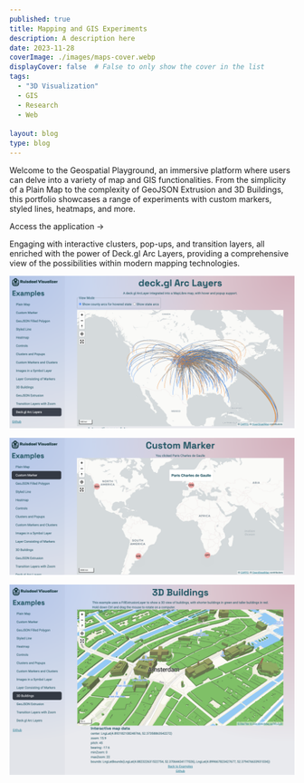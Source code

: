```yaml
---
published: true
title: Mapping and GIS Experiments
description: A description here
date: 2023-11-28
coverImage: ./images/maps-cover.webp
displayCover: false  # False to only show the cover in the list
tags:
  - "3D Visualization"
  - GIS
  - Research
  - Web

layout: blog
type: blog
---
```


Welcome to the Geospatial Playground, an immersive platform where users can delve into a variety of map and GIS functionalities. From the simplicity of a Plain Map to the complexity of GeoJSON Extrusion and 3D Buildings, this portfolio showcases a range of experiments with custom markers, styled lines, heatmaps, and more.

Access the application →

Engaging with interactive clusters, pop-ups, and transition layers, all enriched with the power of Deck.gl Arc Layers, providing a comprehensive view of the possibilities within modern mapping technologies.

![](./images/image-1.png)

![](./images/image-2.png)

![](./images/image.png)
